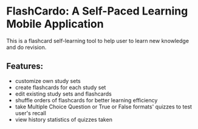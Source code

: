 # FlashCardo: A Self-Paced Learning Mobile Application

This is a flashcard self-learning tool to help user to learn new knowledge and do revision.

## Features:
* customize own study sets 
* create flashcards for each study set
* edit existing study sets and flashcards
* shuffle orders of flashcards for better learning efficiency
* take Multiple Choice Question or True or False formats' quizzes to test user's recall
* view history statistics of quizzes taken 
